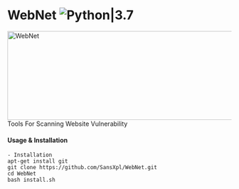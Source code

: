 # WebNet ![Python|3.7](https://img.shields.io/badge/Python-3.7-blue.svg)
<img src="https://i.ibb.co/VHj9z5H/cover-image.png" alt="WebNet" border="0" width="600" height="200">
Tools For Scanning Website Vulnerability

#### Usage & Installation
```
- Installation
apt-get install git
git clone https://github.com/SansXpl/WebNet.git
cd WebNet
bash install.sh
```
